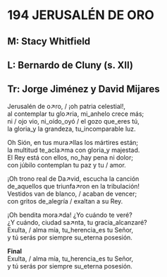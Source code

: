 # 194 JERUSALÉN DE ORO

## M: Stacy Whitfield
## L: Bernardo de Cluny (s. XII)
## Tr: Jorge Jiménez y David Mijares

Jerusalén de o↗ro, / ¡oh patria celestial!,  
al contemplar tu glo↗ria, mi_anhelo crece más;  
ni / ojo vio, ni_oído_oyó / el gozo que_eres tú,  
la gloria_y la grandeza, tu_incomparable luz.  

Oh Sión, en tus mura↗llas los mártires están;  
la multitud te_acla↗ma con gloria_y majestad.  
El Rey está con ellos, no_hay pena ni dolor;  
con júbilo contemplan tu paz y tu / amor.  

¡Oh trono real de Da↗vid, escucha la canción  
de_aquellos que triunfa↗ron en la tribulación!  
Vestidos van de blanco, / acaban de vencer;  
con gritos de_alegría / exaltan a su Rey.  

¡Oh bendita mora↗da! ¿Yo cuándo te veré?  
¿Y cuándo, ciudad sa↗nta, tu gracia_alcanzaré?  
Exulta, / alma mía, tu_herencia_es tu Señor,  
y tú serás por siempre su_eterna posesión.  

**Final**  
Exulta, / alma mía, tu_herencia_es tu Señor,  
y tú serás por siempre su_eterna posesión.  

